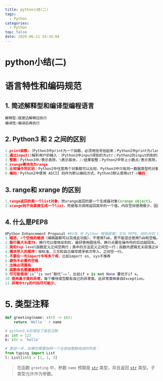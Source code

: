 ```yaml
---
title: python小结(二)
tags:
  - Python
categories:
  - Python
top: false
date: 2020-06-21 14:34:04
---
```

# python小结(二)

# 语言特性和编码规范

## 1. 简述解释型和编译型编程语言

```
解释型:就是边解释边执行
编译性:编译后再执行
```

## 2. Python3 和 2 之间的区别

```python
1.print函数:（Python3中print为一个函数，必须用括号括起来；Python2中print为class）
2.通过input()解析用户的输入：（Python3中input得到的为str；Python2的input的到的为int型，Python2的raw_input得到的为str类型）
3.整数：Python3中/表示真除，%表示取余，//结果取整；Python2中带上小数点/表示真除，%表示取余，//结果取整
4.xrange模块改为range
5.比较操作符区别：Python2中任意两个对象都可以比较，Python3中只有同一数据类型的对象可以比较
6.编码：Python2中使用 ASCII 码作为默认编码方式，Python3默认使用utf-8编码
```

## 3. range和 xrange 的区别

```python
1.range返回的是一个list对象，而xrange返回的是一个生成器对象(xrange object)。
2.xrange则不会直接生成一个list，而是每次调用返回其中的一个值，内存空间使用极少，因而性能非常好。python3 取消了xrange（）函数
```

## 4. 什么是PEP8

```python
《Python Enhancement Proposal #8》（8 号 Python 增强提案）又叫 PEP8，他针对的 Python 代码格式而编订的风格指南。
1.缩进。4个空格的缩进（编辑器都可以完成此功能），不使用Tab，更不能混合使用Tab和空格。
2.每行最大长度79，换行可以使用反斜杠，最好使用圆括号。换行点要在操作符的后边敲回车。
3.类和top-level函数定义之间空两行；类中的方法定义之间空一行；函数内逻辑无关段落之间空一行；其他地方尽量不要再空行。
4.模块导入的顺序：按标准、三方和自己编写顺序依次导入，之间空一行。
5.不要在一句import中写多个库，比如import os, sys不推荐
6.避免不必要的空格
7.注释必须要有
8.函数命名要遵循规范
9.尽可能使用‘is’‘is not’取代‘==’，比如if x is not None 要优于if x。
10.使用基于类的异常，每个模块或包都有自己的异常类，此异常类继承自Exception。
11.异常中try的代码尽可能少。
```

# 5. 类型注释

```python
def greeting(name: str) -> str:
    return 'Hello ' + name

# python3.6后增加了类型注解
a: int = 123
b: str = 'hello'

# 更进一步，如果你需要指明一个全部由整数组成的列表：
from typing import List
l: List[int] = [1, 2, 3]
```

> 在函数 `greeting` 中，参数 `name` 预期是 [`str`](https://docs.python.org/zh-cn/3/library/stdtypes.html#str) 类型，并且返回 [`str`](https://docs.python.org/zh-cn/3/library/stdtypes.html#str) 类型。子类型允许作为参数。